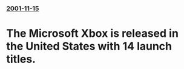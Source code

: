 ### [2001-11-15](/news/2001/11/15/index.md)

#  The Microsoft Xbox is released in the United States with 14 launch titles.



